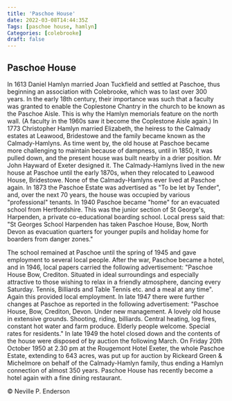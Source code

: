 ```yaml
---
title: 'Paschoe House'
date: 2022-03-08T14:44:35Z
Tags: [paschoe house, hamlyn]
Categories: [colebrooke]
draft: false
---
```


## Paschoe House

In 1613 Daniel Hamlyn married Joan Tuckfield and settled at Paschoe, thus beginning an association with Colebrooke, which was to last over 300 years. In the early 18th century, their importance was such that a faculty was granted to enable the Coplestone Chantry in the church to be known as the Paschoe Aisle. This is why the Hamlyn memorials feature on the north wall. (A faculty in the 1960s saw it become the Coplestone Aisle again.) In 1773 Christopher Hamlyn married Elizabeth, the heiress to the Calmady estates at Leawood, Bridestowe and the family became known as the Calmady-Hamlyns. As time went by, the old house at Paschoe became more challenging to maintain because of dampness, until in 1850, it was pulled down, and the present house was built nearby in a drier position. Mr John Hayward of Exeter designed it. The Calmady-Hamlyns lived in the new house at Paschoe until the early 1870s, when they relocated to Leawood House, Bridestowe. None of the Calmady-Hamlyns ever lived at Paschoe again. In 1873 the Paschoe Estate was advertised as "To be let by Tender", and, over the next 70 years, the house was occupied by various "professional" tenants. In 1940 Paschoe became "home" for an evacuated school from Hertfordshire. This was the junior section of St George's, Harpenden, a private co-educational boarding school. Local press said that: "St Georges School Harpenden has taken Paschoe House, Bow, North Devon as evacuation quarters for younger pupils and holiday home for boarders from danger zones."

The school remained at Paschoe until the spring of 1945 and gave employment to several local people. After the war, Paschoe became a hotel, and in 1946, local papers carried the following advertisement: "Paschoe House Bow, Crediton. Situated in ideal surroundings and especially attractive to those wishing to relax in a friendly atmosphere, dancing every Saturday. Tennis, Billiards and Table Tennis etc. and a meal at any time". Again this provided local employment. In late 1947 there were further changes at Paschoe as reported in the following advertisement: "Paschoe House, Bow, Crediton, Devon. Under new management. A lovely old house in extensive grounds. Shooting, riding, billiards. Central heating, log fires, constant hot water and farm produce. Elderly people welcome. Special rates for residents." In late 1949 the hotel closed down and the contents of the house were disposed of by auction the following March. On Friday 20th October 1950 at 2.30 pm at the Rougemont Hotel Exeter, the whole Paschoe Estate, extending to 643 acres, was put up for auction by Rickeard Green & Michelmore on behalf of the Calmady-Hamlyn family, thus ending a Hamlyn connection of almost 350 years. Paschoe House has recently become a hotel again with a fine dining restaurant.

© Neville P. Enderson
